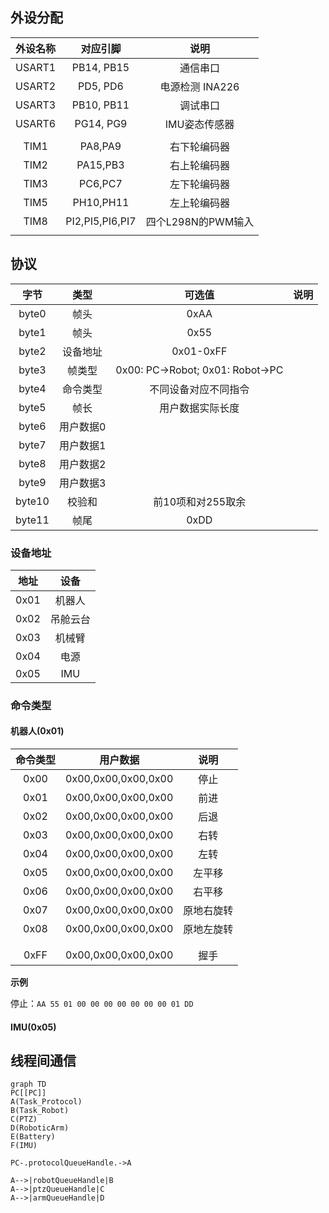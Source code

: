 

## 外设分配

| 外设名称 |    对应引脚     |        说明        |
| :------: | :-------------: | :----------------: |
|  USART1  |   PB14, PB15    |      通信串口      |
|  USART2  |    PD5, PD6     |  电源检测 INA226   |
|  USART3  |   PB10, PB11    |      调试串口      |
|  USART6  |    PG14, PG9    |   IMU姿态传感器    |
|          |                 |                    |
|   TIM1   |     PA8,PA9     |    右下轮编码器    |
|   TIM2   |    PA15,PB3     |    右上轮编码器    |
|   TIM3   |     PC6,PC7     |    左下轮编码器    |
|   TIM5   |    PH10,PH11    |    左上轮编码器    |
|   TIM8   | PI2,PI5,PI6,PI7 | 四个L298N的PWM输入 |
|          |                 |                    |





## 协议

|  字节  |   类型    |              可选值              | 说明 |
| :----: | :-------: | :------------------------------: | ---- |
| byte0  |   帧头    |               0xAA               |      |
| byte1  |   帧头    |               0x55               |      |
| byte2  | 设备地址  |            0x01-0xFF             |      |
| byte3  |  帧类型   | 0x00: PC->Robot; 0x01: Robot->PC |      |
| byte4  | 命令类型  |       不同设备对应不同指令       |      |
| byte5  |   帧长    |         用户数据实际长度         |      |
| byte6  | 用户数据0 |                                  |      |
| byte7  | 用户数据1 |                                  |      |
| byte8  | 用户数据2 |                                  |      |
| byte9  | 用户数据3 |                                  |      |
| byte10 |  校验和   |        前10项和对255取余         |      |
| byte11 |   帧尾    |               0xDD               |      |



### 设备地址

| 地址 |   设备   |
| :--: | :------: |
| 0x01 |  机器人  |
| 0x02 | 吊舱云台 |
| 0x03 |  机械臂  |
| 0x04 |   电源   |
| 0x05 |   IMU    |

### 命令类型

#### 机器人(0x01)

| 命令类型 |      用户数据       |    说明    |
| :------: | :-----------------: | :--------: |
|   0x00   | 0x00,0x00,0x00,0x00 |    停止    |
|   0x01   | 0x00,0x00,0x00,0x00 |    前进    |
|   0x02   | 0x00,0x00,0x00,0x00 |    后退    |
|   0x03   | 0x00,0x00,0x00,0x00 |    右转    |
|   0x04   | 0x00,0x00,0x00,0x00 |    左转    |
|   0x05   | 0x00,0x00,0x00,0x00 |   左平移   |
|   0x06   | 0x00,0x00,0x00,0x00 |   右平移   |
|   0x07   | 0x00,0x00,0x00,0x00 | 原地右旋转 |
|   0x08   | 0x00,0x00,0x00,0x00 | 原地左旋转 |
|          |                     |            |
|          |                     |            |
|   0xFF   | 0x00,0x00,0x00,0x00 |    握手    |

**示例**

停止：`AA 55 01 00 00 00 00 00 00 00 01 DD `



#### IMU(0x05)











## 线程间通信



```mermaid
graph TD
PC[[PC]]
A(Task_Protocol)
B(Task_Robot)
C(PTZ)
D(RoboticArm)
E(Battery)
F(IMU)

PC-.protocolQueueHandle.->A

A-->|robotQueueHandle|B
A-->|ptzQueueHandle|C
A-->|armQueueHandle|D
```

